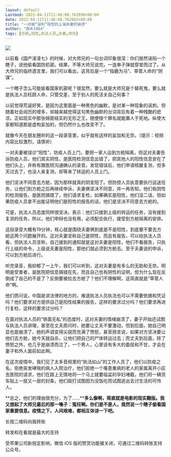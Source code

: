 ```yaml
---
layout: default
Lastmod: 2022-04-11T11:46:08.762950+00:00
date: 2022-04-11T11:46:08.762862+00:00
title: "一对被“误判”阳性的上海夫妻的崩溃"
author: "西木1984"
tags: [方舱,阳性,执法人员,夫妻,师兄]
---
```


![](https://images.weserv.nl/?url=https%3A//mmbiz.qpic.cn/mmbiz_jpg/tsYsiaNe6Y56P78icuxIodrwrGhHy2tz4C4UhPBPovbibdlN58MGw5grb0fsH3g8zyykDytrl9sue94jgs0EbwsfA/640%3Fwx_fmt%3Djpeg)

以前看《国产凌凌七》的时候，对大师兄的一句台词印象很深：你们居然诬陷一个瞎子，说他偷看国防机密。结果，不等大师兄说完，一连串子弹就穿堂而过了。从大师兄的临终遗言里，我们可以看出，这背后是一个“指鹿为马”、草菅人命的“阴谋”。  

一个瞎子怎么可能偷看国家机密呢？很显然，要么就是大师兄是个替死鬼，要么就是执法人员枉顾人命，只管交差，至于别人的死活关自己何事？

以前觉得荒诞好笑，是因为这里面是一种黑色的幽默，是对某一种现象的讽刺。但随着社会阅历的增多，却越来越觉得这句黑色幽默的台词背后有着一种残酷的悲凉。正如现实中那张绵密结实的无形之王，随便按个罪名就能置人于死地。纵使大家都知道那是虚构妄加的，但仍然什么也改变不了。  

就像今天在朋友圈听的这一段录音里，似乎就有这样的妄加和无奈。（提示：视频内容比较激烈，请慎听）

一对夫妻被误诊“阳性”，防疫人员上门，要把一家人运到方舱隔离，但这对夫妻告诉防疫人员，他们其实阴性，是医院检测信息出错了，把其他人的阳性信息安在了他们头上，并称有跟医院沟通确认的录音。发现错误后，他们申请核酸复测，但多天过去了，也没人来复测，却等来了转运的人员上门。

他们坚决不同意去方舱，因为那样就真的阴变阳了。但防控人员执意要执行运送任务，让他们到方舱之后再继续申诉，夫妻俩坚决不同意，并一再告知，他们有阴性的检测报告，是医院搞错了，他们请求复检，如果确实是阳性，他们没二话，但如果防疫人员拿不出能证明他们是阳性的报告的话，他们是坚决不同意去方舱的。

可是，执法人员态度同样很坚决，表示：他们只接到上级的转运的任务，没有接到复测的任务，所以，他们申辩也没有用，必须配合执行，接受到方舱隔离的安排。  

这段录音大概有19分钟，核心就是围绕夫妻俩到底是不是阳性，到底要不要去方舱这两个问题展开的。这对夫妻坚称自己是阴性，而且有报告，可以给执法人员看，但执法人员坚称，自己接到的通知就是这对夫妻是阳性，他们不看报告，只执行上级的命令，上级说夫妻是阳性，那他们就必须到方舱去。至于夫妻说的申诉，可以到方舱后进行。  

听完录音，我抑郁了一上午，我们可以听到，这对夫妻是有多么的无助和无奈。明明是受害者，是医院把信息搞错在先，而且自己也有阴性的证明，但为什么现在反倒成了自己的不是了？反倒要被拉去方舱了？他们不理解啊，这简直就是“草菅人命”啊。

他们质问说，中国是讲法律的地方的，难道执法人员执法也可以不需要依据和凭证吗？他们要求对方提供自己是阳性结果的报告，这样的要求过分吗？他们要求再进行复检，这样的要求过分吗？

在面对执法人员的“铁面无私”的态度时，这对夫妻的情绪崩溃了，妻子开始还试图与执法人员讲理，甚至在丈夫质问时，她要让丈夫不要激动，但到后面，她自己明显也是崩溃了，她的声调变得尖锐而充满了愤怒，甚至扬言说，如果对方坚决要让他们去方舱，她今天就自杀，让他们把自己的尸体转运过去；而丈夫到后面，除了愤怒之外，也几乎是崩溃而泣了，一个男人，心里该有多大的委屈和不甘，才会在妻子和外人面前如此啊。

在这次疫情中，我们见了太多音频里的“执法如山”的工作人员了，他们以防疫之名，拒绝突发哮喘的病人入院治疗，他们拒绝一个罹患重病的老人的家属离开小区去医院的请求，他们在路上无情地将一个马上就要临盆的孕妇堵截，他们将一辆货车贴上一层又一层的封条，他们殴打试图因为没饭吃而试图逃出去讨生活的可怜人。  

**总之，他们的理由很充分，为了......****多么像啊，简直就是电影的现实翻版。我又想起了大师兄最后的那一嗓子：冤枉啊。你们是不是人，竟然说一个瞎子偷看国家重要信息。疫情之下，人间艰难，都相互体谅一下吧。**

长按二维码向我转账

转发和在看就是最大的支持

受苹果公司新规定影响，微信 iOS 版的赞赏功能被关闭，可通过二维码转账支持公众号。

